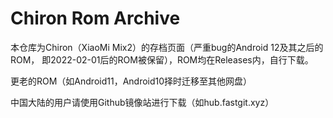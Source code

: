 # Chiron Rom Archive

本仓库为Chiron（XiaoMi Mix2）的存档页面（严重bug的Android 12及其之后的ROM， 即2022-02-01后的ROM被保留），ROM均在Releases内，自行下载。

更老的ROM（如Android11，Android10择时迁移至其他网盘）

中国大陆的用户请使用Github镜像站进行下载（如hub.fastgit.xyz）
